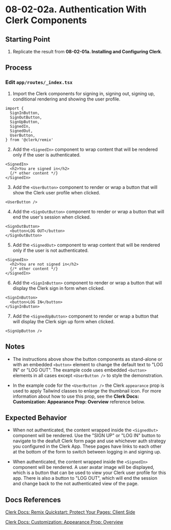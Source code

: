 # 08-02-02a. Authentication With Clerk Components

## Starting Point

1. Replicate the result from **08-02-01a. Installing and Configuring Clerk**.

## Process

### Edit `app/routes/_index.tsx`

1. Import the Clerk components for signing in, signing out, signing up, conditional rendering and showing the user profile.

```tsx
import {
  SignInButton,
  SignOutButton,
  SignUpButton,
  SignedIn,
  SignedOut,
  UserButton,
} from '@clerk/remix'
```

2. Add the `<SignedIn>` component to wrap content that will be rendered only if the user is authenticated.

```tsx
<SignedIn>
  <h2>You are signed in</h2>
  {/* other content */}
</SignedIn>
```

3. Add the `<UserButton>` component to render or wrap a button that will show the Clerk user profile when clicked.

```tsx
<UserButton />
```

4. Add the `<SignOutButton>` component to render or wrap a button that will end the user's session when clicked.

```tsx
<SignOutButton>
  <button>LOG OUT</button>
</SignOutButton>
```

5. Add the `<SignedOut>` component to wrap content that will be rendered only if the user is not authenticated.

```tsx
<SignedIn>
  <h2>You are not signed in</h2>
  {/* other content */}
</SignedIn>
```

6. Add the `<SignInButton>` component to render or wrap a button that will display the Clerk sign in form when clicked.

```tsx
<SignInButton>
  <button>LOG IN</button>
</SignInButton>
```

7. Add the `<SignedUpButton>` component to render or wrap a button that will display the Clerk sign up form when clicked.

```tsx
<SignUpButton />
```

## Notes

- The instructions above show the button components as stand-alone or with an embedded `<button>` element to change the default text to "LOG IN" or "LOG OUT". The example code uses embedded `<button>` elements in all cases except `<UserButton />` to style the demonstration.

- In the example code for the `<UserButton />` the Clerk `appearance` prop is used to apply Tailwind classes to enlarge the thumbnail icon. For more information about how to use this prop, see the **Clerk Docs: Customization: Appearance Prop: Overview** reference below.

## Expected Behavior

- When not authenticated, the content wrapped inside the `<SignedOut>` component will be rendered. Use the "SIGN UP" or "LOG IN" button to navigate to the deafult Clerk form page and use whichever auth strategy you configured in the Clerk App. These pages have links to each other at the bottom of the form to switch between logging in and signing up.

- When authenticated, the content wrapped inside the `<SignedIn>` component will be rendered. A user avatar image will be displayed, which is a button that can be used to view your Clerk user profile for this app. There is also a button to "LOG OUT", which will end the session and change back to the not authenticated view of the page.

## Docs References

[Clerk Docs: Remix Quickstart: Protect Your Pages: Client Side](https://clerk.com/docs/quickstarts/remix#client-side)

[Clerk Docs: Customization: Appearance Prop: Overview](https://clerk.com/docs/customization/overview)
